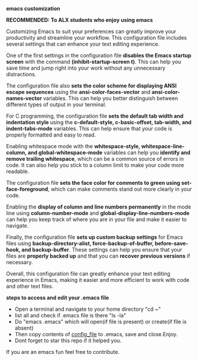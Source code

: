 **emacs customization**

**RECOMMENDED: To ALX students who enjoy using emacs**

Customizing Emacs to suit your preferences can greatly improve your productivity
and streamline your workflow. This configuration file includes several settings
that can enhance your text editing experience.

One of the first settings in the configuration file **disables the Emacs startup
screen** with the command **(inhibit-startup-screen t)**. This can help you save time
and jump right into your work without any unnecessary distractions.

The configuration file also **sets the color scheme for displaying ANSI escape
sequences** using the **ansi-color-faces-vector** and **ansi-color-names-vector** variables.
This can help you better distinguish between different types of output in your terminal.

For C programming, the configuration file **sets the default tab width and indentation
style** using the **c-default-style, c-basic-offset, tab-width, and indent-tabs-mode** variables.
This can help ensure that your code is properly formatted and easy to read.

Enabling whitespace mode with the **whitespace-style, whitespace-line-column, and
global-whitespace-mode** variables can help you **identify and remove trailing whitespace**,
which can be a common source of errors in code. It can also help you stick to a column
limit to make your code more readable.

The configuration file **sets the face color for comments to green using set-face-foreground**,
which can make comments stand out more clearly in your code.

Enabling the **display of column and line numbers permanently** in the mode line using
**column-number-mode** and **global-display-line-numbers-mode** can help you keep track of
where you are in your file and make it easier to navigate.

Finally, the configuration file **sets up custom backup settings** for Emacs files using
**backup-directory-alist, force-backup-of-buffer, before-save-hook, and backup-buffer**.
These settings can help you ensure that your files are **properly backed up** and that
you can **recover previous versions** if necessary.

Overall, this configuration file can greatly enhance your text editing experience
in Emacs, making it easier and more efficient to work with code and other text files.

**steps to access and edit your .emacs file**

* Open a terminal and navigate to your home directory "cd ~"
* list all and check if .emacs file is there "ls -la"
* Do "emacs .emacs" which will open(if file is present) or create(if file is absent)
* Then copy contents of [config_file](https://github.com/stephenkiai/emacs_customization/blob/main/config_file) to .emacs, save and close.Enjoy. 
* Dont forget to star this repo if it helped you.

If you are an emacs fun feel free to contribute.
